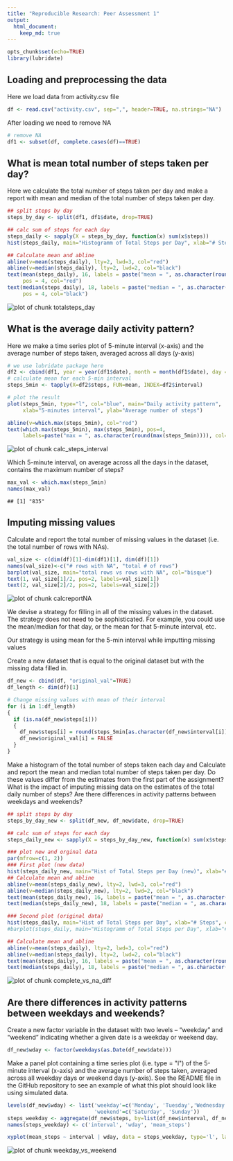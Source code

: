 ```yaml
---
title: "Reproducible Research: Peer Assessment 1"
output: 
  html_document:
    keep_md: true
---
```


```r
opts_chunk$set(echo=TRUE)
library(lubridate)
```


## Loading and preprocessing the data
Here we load data from activity.csv file

```r
df <- read.csv("activity.csv", sep=",", header=TRUE, na.strings="NA")
```

After loading we need to remove NA

```r
# remove NA
df1 <- subset(df, complete.cases(df)==TRUE)
```

## What is mean total number of steps taken per day?
Here we calculate the total number of steps taken per day and make a report with 
mean and median of the total number of steps taken per day.

```r
## split steps by day
steps_by_day <- split(df1, df1$date, drop=TRUE)

## calc sum of steps for each day
steps_daily <- sapply(X = steps_by_day, function(x) sum(x$steps))
hist(steps_daily, main="Histogramm of Total Steps per Day", xlab="# Steps", col="cyan")

## Calculate mean and abline
abline(v=mean(steps_daily), lty=2, lwd=3, col="red")
abline(v=median(steps_daily), lty=2, lwd=2, col="black")
text(mean(steps_daily), 16, labels = paste("mean = ", as.character(round(mean(steps_daily)))), 
     pos = 4, col="red")
text(median(steps_daily), 18, labels = paste("median = ", as.character(median(steps_daily))), 
     pos = 4, col="black")
```

![plot of chunk totalsteps_day](figure/totalsteps_day-1.png) 


## What is the average daily activity pattern?
Here we make a time series plot of 5-minute interval (x-axis) and the average number of steps 
taken, averaged across all days (y-axis)

```r
# we use lubridate package here
df2 <- cbind(df1, year = year(df1$date), month = month(df1$date), day = day(df1$date))
# calculate mean for each 5-min interval
steps_5min <- tapply(X=df2$steps, FUN=mean, INDEX=df2$interval)

# plot the result
plot(steps_5min, type="l", col="blue", main="Daily activity pattern", 
     xlab="5-minutes interval", ylab="Average number of steps")

abline(v=which.max(steps_5min), col="red")
text(which.max(steps_5min), max(steps_5min), pos=4, 
     labels=paste("max = ", as.character(round(max(steps_5min)))), col="red")
```

![plot of chunk calc_steps_interval](figure/calc_steps_interval-1.png) 

Which 5-minute interval, on average across all the days in the dataset, contains the maximum number of steps?

```r
max_val <- which.max(steps_5min)
names(max_val)
```

```
## [1] "835"
```

## Imputing missing values
Calculate and report the total number of missing values in the dataset (i.e. the total number of rows with NAs).

```r
val_size <- c(dim(df)[1]-dim(df1)[1], dim(df)[1])
names(val_size)<-c("# rows with NA", "total # of rows")
barplot(val_size, main="total rows vs rows with NA", col="bisque")
text(1, val_size[1]/2, pos=2, labels=val_size[1])
text(2, val_size[2]/2, pos=2, labels=val_size[2])
```

![plot of chunk calcreportNA](figure/calcreportNA-1.png) 

We devise a strategy for filling in all of the missing values in
the dataset. The strategy does not need to be sophisticated. For 
example, you could use the mean/median for that day, or the mean 
for that 5-minute interval, etc.

Our strategy is using mean for the 5-min interval while imputting 
missing values

Create a new dataset that is equal to the original dataset but 
with the missing data filled in.

```r
df_new <- cbind(df, "original_val"=TRUE)
df_length <- dim(df)[1]

# Change missing values with mean of their interval
for (i in 1:df_length) 
{
  if (is.na(df_new$steps[i])) 
  {
    df_new$steps[i] = round(steps_5min[as.character(df_new$interval[i])])
    df_new$original_val[i] = FALSE
  }
}
```

Make a histogram of the total number of steps taken each day and 
Calculate and report the mean and median total number of steps taken 
per day. Do these values differ from the estimates from the first part 
of the assignment? What is the impact of imputing missing data on the 
estimates of the total daily number of steps?
Are there differences in activity patterns between weekdays and weekends?

```r
## split steps by day
steps_by_day_new <- split(df_new, df_new$date, drop=TRUE)

## calc sum of steps for each day
steps_daily_new <- sapply(X = steps_by_day_new, function(x) sum(x$steps))

### plot new and orginal data
par(mfrow=c(1, 2))
### First plot (new data)
hist(steps_daily_new, main="Hist of Total Steps per Day (new)", xlab="# Steps", col="cyan")
## Calculate mean and abline
abline(v=mean(steps_daily_new), lty=2, lwd=3, col="red")
abline(v=median(steps_daily_new), lty=2, lwd=2, col="black")
text(mean(steps_daily_new), 16, labels = paste("mean = ", as.character(round(mean(steps_daily_new)))), pos = 3, col="red")
text(median(steps_daily_new), 18, labels = paste("median = ", as.character(median(steps_daily_new))), pos = 3, col="black")

### Second plot (original data)
hist(steps_daily, main="Hist of Total Steps per Day", xlab="# Steps", col="cyan")
#barplot(steps_daily, main="Histogramm of Total Steps per Day", xlab="# Steps", col="cyan")

## Calculate mean and abline
abline(v=mean(steps_daily), lty=2, lwd=3, col="red")
abline(v=median(steps_daily), lty=2, lwd=2, col="black")
text(mean(steps_daily), 16, labels = paste("mean = ", as.character(round(mean(steps_daily)))), pos = 3, col="red")
text(median(steps_daily), 18, labels = paste("median = ", as.character(median(steps_daily))), pos = 3, col="black")
```

![plot of chunk complete_vs_na_diff](figure/complete_vs_na_diff-1.png) 

## Are there differences in activity patterns between weekdays and weekends?
Create a new factor variable in the dataset with two levels – “weekday” 
and “weekend” indicating whether a given date is a weekday or weekend day.

```r
df_new$wday <- factor(weekdays(as.Date(df_new$date)))
```

Make a panel plot containing a time series plot (i.e. type = "l") of the 
5-minute interval (x-axis) and the average number of steps taken, averaged 
across all weekday days or weekend days (y-axis). See the README file in the 
GitHub repository to see an example of what this plot should look like using 
simulated data.

```r
levels(df_new$wday) <- list('weekday'=c('Monday', 'Tuesday','Wednesday','Thursday','Friday'), 
                            'weekend'=c('Saturday', 'Sunday'))
steps_weekday <- aggregate(df_new$steps, by=list(df_new$interval, df_new$wday), FUN=mean)
names(steps_weekday) <- c('interval', 'wday', 'mean_steps')

xyplot(mean_steps ~ interval | wday, data = steps_weekday, type='l', layout = c(1, 2))
```

![plot of chunk weekday_vs_weekend](figure/weekday_vs_weekend-1.png) 
